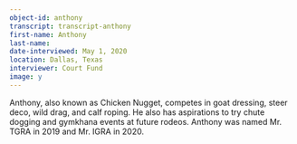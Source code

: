 ```yaml
---
object-id: anthony  
transcript: transcript-anthony  
first-name: Anthony
last-name: 
date-interviewed: May 1, 2020
location: Dallas, Texas
interviewer: Court Fund
image: y
---
```

Anthony, also known as Chicken Nugget, competes in goat dressing, steer deco, wild drag, and calf roping. He also has aspirations to try chute dogging and gymkhana events at future rodeos. Anthony was named Mr. TGRA in 2019 and Mr. IGRA in 2020.   